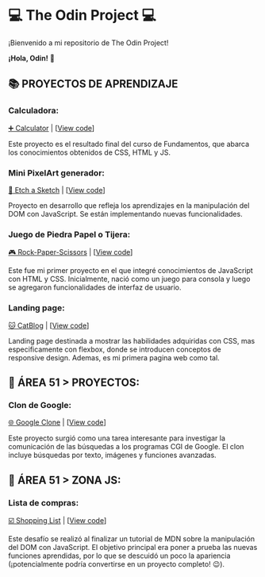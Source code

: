 # 💻 The Odin Project 💻

¡Bienvenido a mi repositorio de The Odin Project!

**¡Hola, Odin!** 👋

## 📚 PROYECTOS DE APRENDIZAJE

### Calculadora:
[➕ Calculator](https://jhonatandczel.github.io/calculator/) | [[View code](https://github.com/JhonatanDczel/calculator)]

Este proyecto es el resultado final del curso de Fundamentos, que abarca los conocimientos obtenidos de CSS, HTML y JS.

### Mini PixelArt generador:
[🎨 Etch a Sketch](https://jhonatandczel.github.io/etch-a-sketch/) | [[View code](https://github.com/JhonatanDczel/etch-a-sketch)]

Proyecto en desarrollo que refleja los aprendizajes en la manipulación del DOM con JavaScript. Se están implementando nuevas funcionalidades.

### Juego de Piedra Papel o Tijera:
[🎮 Rock-Paper-Scissors](https://jhonatandczel.github.io/rock-paper-scissors/) | [[View code](https://github.com/JhonatanDczel/rock-paper-scissors)]

Este fue mi primer proyecto en el que integré conocimientos de JavaScript con HTML y CSS. Inicialmente, nació como un juego para consola y luego se agregaron funcionalidades de interfaz de usuario.

### Landing page:
[🐱 CatBlog](https://jhonatandczel.github.io/odin-landing-page/) | [[View code](https://github.com/JhonatanDczel/odin-landing-page)]

Landing page destinada a mostrar las habilidades adquiridas con CSS, mas especificamente con flexbox, donde se introducen conceptos de responsive design. Ademas, es mi primera pagina web como tal.

## 🚀 ÁREA 51 > PROYECTOS:

### Clon de Google:
[🌐 Google Clone](https://jhonatandczel.github.io/the-odin-project/Area51/Projects/google-clon/) | [[View code](https://github.com/JhonatanDczel/the-odin-project/tree/main/Area51/Projects/google-clon)]

Este proyecto surgió como una tarea interesante para investigar la comunicación de las búsquedas a los programas CGI de Google. El clon incluye búsquedas por texto, imágenes y funciones avanzadas.

## 🚀 ÁREA 51 > ZONA JS:

### Lista de compras:
[☑️ Shopping List](https://jhonatandczel.github.io/the-odin-project/Area51/ZonaJS/Shopping-List/) | [[View code](https://github.com/JhonatanDczel/the-odin-project/tree/main/Area51/ZonaJS/Shopping-List)]

Este desafío se realizó al finalizar un tutorial de MDN sobre la manipulación del DOM con JavaScript. El objetivo principal era poner a prueba las nuevas funciones aprendidas, por lo que se descuidó un poco la apariencia (¡potencialmente podría convertirse en un proyecto completo! 😉).


